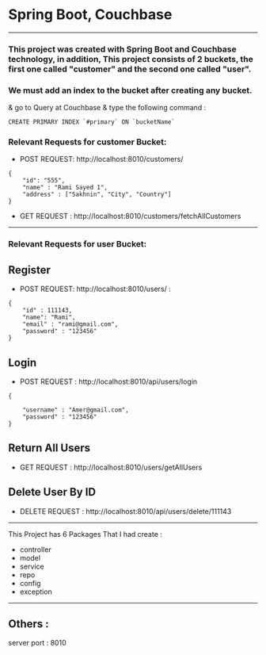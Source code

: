 
# Spring Boot, Couchbase
___

### This project was created with Spring Boot and Couchbase technology, in addition, This project consists of 2 buckets, the first one called "customer" and the second one called "user".
### We must add an index to the bucket after creating any bucket.
& go to Query at Couchbase
& type the following command :
```
CREATE PRIMARY INDEX `#primary` ON `bucketName`
```

### Relevant Requests for customer Bucket: 

- POST REQUEST: http://localhost:8010/customers/
```
{
    "id": "555",
    "name" : "Rami Sayed 1",
    "address" : ["Sakhnin", "City", "Country"]
}
```
- GET REQUEST : http://localhost:8010/customers/fetchAllCustomers
___
### Relevant Requests for user Bucket: 
## Register
- POST REQUEST: http://localhost:8010/users/ :
```
{
    "id" : 111143,
    "name": "Rami",
    "email" : "rami@gmail.com",
    "password" : "123456"
}
```
## Login
- POST REQUEST : http://localhost:8010/api/users/login
```
{

    "username" : "Amer@gmail.com",
    "password" : "123456"
}

```
## Return All Users
- GET REQUEST : http://localhost:8010/users/getAllUsers
## Delete User By ID
- DELETE REQUEST : http://localhost:8010/api/users/delete/111143
___
This Project has 6 Packages That I had create :
- controller
- model
- service
- repo
- config
- exception

___

## Others :
server port : 8010
